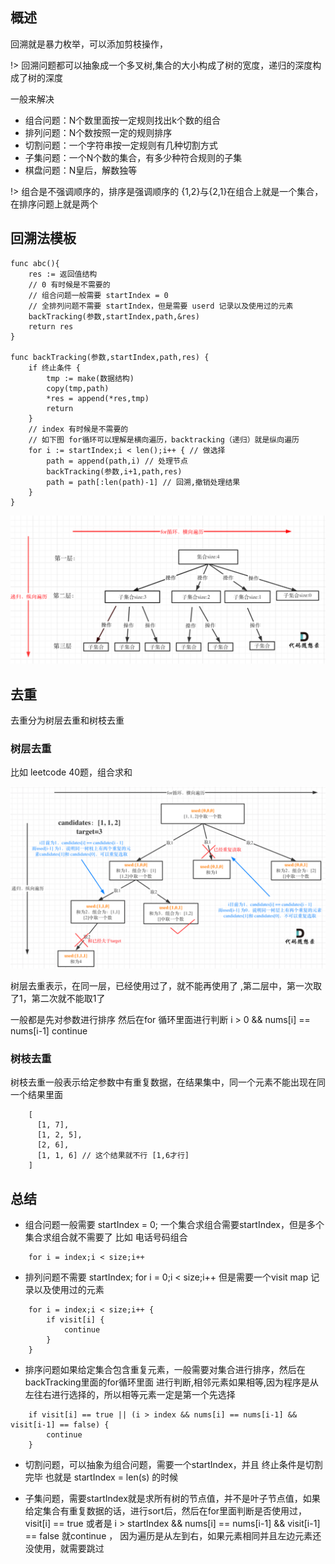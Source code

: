 ## 概述

回溯就是暴力枚举，可以添加剪枝操作，

!> 回溯问题都可以抽象成一个多叉树,集合的大小构成了树的宽度，递归的深度构成了树的深度

一般来解决
- 组合问题：N个数里面按一定规则找出k个数的组合
- 排列问题：N个数按照一定的规则排序
- 切割问题：一个字符串按一定规则有几种切割方式
- 子集问题：一个N个数的集合，有多少种符合规则的子集
- 棋盘问题：N皇后，解数独等

!> 组合是不强调顺序的，排序是强调顺序的 {1,2}与{2,1}在组合上就是一个集合，在排序问题上就是两个

## 回溯法模板

```
func abc(){
    res := 返回值结构
    // 0 有时候是不需要的
    // 组合问题一般需要 startIndex = 0
    // 全排列问题不需要 startIndex，但是需要 userd 记录以及使用过的元素
    backTracking(参数,startIndex,path,&res)
    return res
}

func backTracking(参数,startIndex,path,res) {
    if 终止条件 {
        tmp := make(数据结构)
        copy(tmp,path)
        *res = append(*res,tmp)
        return 
    }
    // index 有时候是不需要的
    // 如下图 for循环可以理解是横向遍历，backtracking（递归）就是纵向遍历
    for i := startIndex;i < len();i++ { // 做选择
        path = append(path,i) // 处理节点
        backTracking(参数,i+1,path,res)
        path = path[:len(path)-1] // 回溯,撤销处理结果
    }
}
```

![pic](../images/640.png)

## 去重

去重分为树层去重和树枝去重

### 树层去重

比如 leetcode 40题，组合求和

![pic](../images/640%20(1).png)

树层去重表示，在同一层，已经使用过了，就不能再使用了 ,第二层中，第一次取了1，第二次就不能取1了

一般都是先对参数进行排序 然后在for 循环里面进行判断 i > 0 && nums[i] == nums[i-1] continue

### 树枝去重

树枝去重一般表示给定参数中有重复数据，在结果集中，同一个元素不能出现在同一个结果里面
```
    [
      [1, 7],
      [1, 2, 5],
      [2, 6],
      [1, 1, 6] // 这个结果就不行 [1,6才行]
    ]
``` 

## 总结

- 组合问题一般需要 startIndex = 0; 一个集合求组合需要startIndex，但是多个集合求组合就不需要了 比如 电话号码组合
``` 
    for i = index;i < size;i++ 
```
- 排列问题不需要 startIndex; for i = 0;i < size;i++ 但是需要一个visit map 记录以及使用过的元素 
``` 
    for i = index;i < size;i++ {
        if visit[i] {
            continue
        }
    }
```
- 排序问题如果给定集合包含重复元素，一般需要对集合进行排序，然后在 backTracking里面的for循环里面 
进行判断,相邻元素如果相等,因为程序是从左往右进行选择的，所以相等元素一定是第一个先选择
```
    if visit[i] == true || (i > index && nums[i] == nums[i-1] && visit[i-1] == false) {
        continue
    }
```

- 切割问题，可以抽象为组合问题，需要一个startIndex，并且 终止条件是切割完毕 也就是 startIndex = len(s) 的时候

- 子集问题，需要startIndex就是求所有树的节点值，并不是叶子节点值，如果给定集合有重复数据的话，进行sort后，然后在for里面判断是否使用过，
visit[i] == true  或者是 i > startIndex && nums[i] == nums[i-1] && visit[i-1] == false 就continue ，
因为遍历是从左到右，如果元素相同并且左边元素还没使用，就需要跳过



